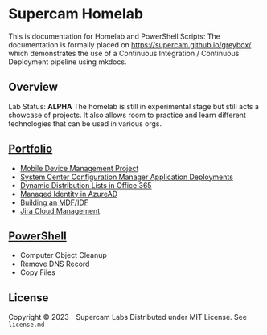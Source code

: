 # Supercam Homelab

This is documentation for Homelab and PowerShell Scripts:
The documentation is formally placed on https://supercam.github.io/greybox/ which demonstrates the use of a Continuous Integration / Continuous Deployment pipeline using mkdocs.

## Overview
Lab Status: **ALPHA**
The homelab is still in experimental stage but still acts a showcase of projects.  It also allows room to practice and learn different technologies that can be used in various orgs.

## [Portfolio](https://supercam.github.io/greybox/)
* [Mobile Device Management Project](https://supercam.github.io/greybox/proj_1a_cloud_mdm/)
* [System Center Configuration Manager Application Deployments](https://supercam.github.io/greybox/proj_1b_Sccm_app_deploy/)
* [Dynamic Distribution Lists in Office 365](https://supercam.github.io/greybox/proj_1c_ddl_o365/)
* [Managed Identity in AzureAD](https://supercam.github.io/greybox/proj_1d_cloud_identity/)
* [Building an MDF/IDF](https://supercam.github.io/greybox/proj_1e_idf/)
* [Jira Cloud Management](https://supercam.github.io/greybox/proj_1f_Jira_cloud_mgmt/)

## [PowerShell](https://github.com/supercam/greybox/tree/main/homelab_platform/powershell/operations_Prod)
* Computer Object Cleanup
* Remove DNS Record
* Copy Files


## License
Copyright © 2023 - Supercam Labs
Distributed under MIT License.  See `license.md`
